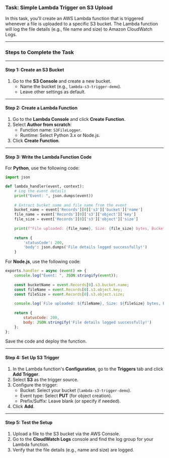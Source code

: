 ### **Task: Simple Lambda Trigger on S3 Upload**  
In this task, you'll create an AWS Lambda function that is triggered whenever a file is uploaded to a specific S3 bucket. The Lambda function will log the file details (e.g., file name and size) to Amazon CloudWatch Logs.

---

### **Steps to Complete the Task**

---

#### **Step 1: Create an S3 Bucket**  
1. Go to the **S3 Console** and create a new bucket.
   - Name the bucket (e.g., `lambda-s3-trigger-demo`).
   - Leave other settings as default.

---

#### **Step 2: Create a Lambda Function**  
1. Go to the **Lambda Console** and click **Create Function**.
2. Select **Author from scratch**:
   - Function name: `S3FileLogger`.
   - Runtime: Select Python 3.x or Node.js.
3. Click **Create Function**.

---

#### **Step 3: Write the Lambda Function Code**  
For **Python**, use the following code:  

```python
import json

def lambda_handler(event, context):
    # Log the event details
    print("Event: ", json.dumps(event))
    
    # Extract bucket name and file name from the event
    bucket_name = event['Records'][0]['s3']['bucket']['name']
    file_name = event['Records'][0]['s3']['object']['key']
    file_size = event['Records'][0]['s3']['object']['size']
    
    print(f"File uploaded: {file_name}, Size: {file_size} bytes, Bucket: {bucket_name}")
    
    return {
        'statusCode': 200,
        'body': json.dumps('File details logged successfully!')
    }
```

For **Node.js**, use the following code:  

```javascript
exports.handler = async (event) => {
    console.log("Event: ", JSON.stringify(event));
    
    const bucketName = event.Records[0].s3.bucket.name;
    const fileName = event.Records[0].s3.object.key;
    const fileSize = event.Records[0].s3.object.size;
    
    console.log(`File uploaded: ${fileName}, Size: ${fileSize} bytes, Bucket: ${bucketName}`);
    
    return {
        statusCode: 200,
        body: JSON.stringify('File details logged successfully!')
    };
};
```

Save the code and deploy the function.

---

#### **Step 4: Set Up S3 Trigger**  
1. In the Lambda function's **Configuration**, go to the **Triggers** tab and click **Add Trigger**.
2. Select **S3** as the trigger source.
3. Configure the trigger:
   - Bucket: Select your bucket (`lambda-s3-trigger-demo`).
   - Event type: Select **PUT** (for object creation).
   - Prefix/Suffix: Leave blank (or specify if needed).
4. Click **Add**.

---

#### **Step 5: Test the Setup**  
1. Upload a file to the S3 bucket via the AWS Console.
2. Go to the **CloudWatch Logs** console and find the log group for your Lambda function.
3. Verify that the file details (e.g., name and size) are logged.

